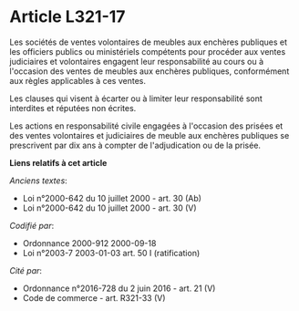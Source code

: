 # Article L321-17

Les sociétés de ventes volontaires de meubles aux enchères publiques et les officiers publics ou ministériels compétents pour
procéder aux ventes judiciaires et volontaires engagent leur responsabilité au cours ou à l'occasion des ventes de meubles
aux enchères publiques, conformément aux règles applicables à ces ventes.

Les clauses qui visent à écarter ou à limiter leur responsabilité sont interdites et réputées non écrites.

Les actions en responsabilité civile engagées à l'occasion des prisées et des ventes volontaires et judiciaires de meuble aux
enchères publiques se prescrivent par dix ans à compter de l'adjudication ou de la prisée.

**Liens relatifs à cet article**

_Anciens textes_:

  - Loi n°2000-642 du 10 juillet 2000 - art. 30 (Ab)
  - Loi n°2000-642 du 10 juillet 2000 - art. 30 (V)

_Codifié par_:

  - Ordonnance 2000-912 2000-09-18
  - Loi n°2003-7 2003-01-03 art. 50 I (ratification)

_Cité par_:

  - Ordonnance n°2016-728 du 2 juin 2016 - art. 21 (V)
  - Code de commerce - art. R321-33 (V)
